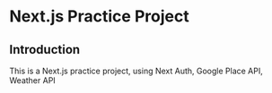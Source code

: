 # Next.js Practice Project

## Introduction

This is a Next.js practice project, using Next Auth, Google Place API, Weather API
